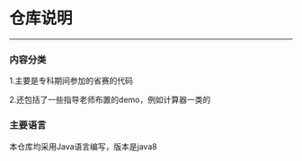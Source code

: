 # 仓库说明
---
### 内容分类
1.主要是专科期间参加的省赛的代码

2.还包括了一些指导老师布置的demo，例如计算器一类的

### 主要语言
本仓库均采用Java语言编写，版本是java8
